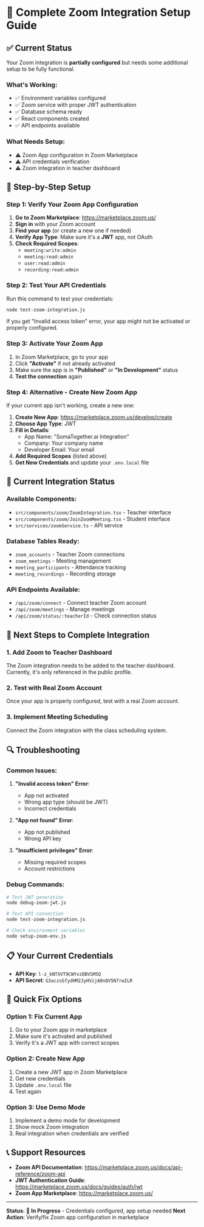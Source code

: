 # 🎥 Complete Zoom Integration Setup Guide

## ✅ **Current Status**

Your Zoom integration is **partially configured** but needs some additional setup to be fully functional.

### **What's Working:**
- ✅ Environment variables configured
- ✅ Zoom service with proper JWT authentication
- ✅ Database schema ready
- ✅ React components created
- ✅ API endpoints available

### **What Needs Setup:**
- ⚠️ Zoom App configuration in Zoom Marketplace
- ⚠️ API credentials verification
- ⚠️ Zoom integration in teacher dashboard

## 🔧 **Step-by-Step Setup**

### **Step 1: Verify Your Zoom App Configuration**

1. **Go to Zoom Marketplace**: https://marketplace.zoom.us/
2. **Sign in** with your Zoom account
3. **Find your app** (or create a new one if needed)
4. **Verify App Type**: Make sure it's a **JWT** app, not OAuth
5. **Check Required Scopes**:
   - `meeting:write:admin`
   - `meeting:read:admin`
   - `user:read:admin`
   - `recording:read:admin`

### **Step 2: Test Your API Credentials**

Run this command to test your credentials:
```bash
node test-zoom-integration.js
```

If you get "Invalid access token" error, your app might not be activated or properly configured.

### **Step 3: Activate Your Zoom App**

1. In Zoom Marketplace, go to your app
2. Click **"Activate"** if not already activated
3. Make sure the app is in **"Published"** or **"In Development"** status
4. **Test the connection** again

### **Step 4: Alternative - Create New Zoom App**

If your current app isn't working, create a new one:

1. **Create New App**: https://marketplace.zoom.us/develop/create
2. **Choose App Type**: JWT
3. **Fill in Details**:
   - App Name: "SomaTogether.ai Integration"
   - Company: Your company name
   - Developer Email: Your email
4. **Add Required Scopes** (listed above)
5. **Get New Credentials** and update your `.env.local` file

## 🎯 **Current Integration Status**

### **Available Components:**
- `src/components/zoom/ZoomIntegration.tsx` - Teacher interface
- `src/components/zoom/JoinZoomMeeting.tsx` - Student interface
- `src/services/zoomService.ts` - API service

### **Database Tables Ready:**
- `zoom_accounts` - Teacher Zoom connections
- `zoom_meetings` - Meeting management
- `meeting_participants` - Attendance tracking
- `meeting_recordings` - Recording storage

### **API Endpoints Available:**
- `/api/zoom/connect` - Connect teacher Zoom account
- `/api/zoom/meetings` - Manage meetings
- `/api/zoom/status/:teacherId` - Check connection status

## 🚀 **Next Steps to Complete Integration**

### **1. Add Zoom to Teacher Dashboard**

The Zoom integration needs to be added to the teacher dashboard. Currently, it's only referenced in the public profile.

### **2. Test with Real Zoom Account**

Once your app is properly configured, test with a real Zoom account.

### **3. Implement Meeting Scheduling**

Connect the Zoom integration with the class scheduling system.

## 🔍 **Troubleshooting**

### **Common Issues:**

1. **"Invalid access token" Error**:
   - App not activated
   - Wrong app type (should be JWT)
   - Incorrect credentials

2. **"App not found" Error**:
   - App not published
   - Wrong API key

3. **"Insufficient privileges" Error**:
   - Missing required scopes
   - Account restrictions

### **Debug Commands:**

```bash
# Test JWT generation
node debug-zoom-jwt.js

# Test API connection
node test-zoom-integration.js

# Check environment variables
node setup-zoom-env.js
```

## 📋 **Your Current Credentials**

- **API Key**: `l-z_kNTXVT9CWYvzDBVSM5Q`
- **API Secret**: `G3aczsGfydHM2JyHVijA0nQV5N7rwILR`

## 🎯 **Quick Fix Options**

### **Option 1: Fix Current App**
1. Go to your Zoom app in marketplace
2. Make sure it's activated and published
3. Verify it's a JWT app with correct scopes

### **Option 2: Create New App**
1. Create a new JWT app in Zoom Marketplace
2. Get new credentials
3. Update `.env.local` file
4. Test again

### **Option 3: Use Demo Mode**
1. Implement a demo mode for development
2. Show mock Zoom integration
3. Real integration when credentials are verified

## 📞 **Support Resources**

- **Zoom API Documentation**: https://marketplace.zoom.us/docs/api-reference/zoom-api
- **JWT Authentication Guide**: https://marketplace.zoom.us/docs/guides/auth/jwt
- **Zoom App Marketplace**: https://marketplace.zoom.us/

---

**Status**: 🔄 **In Progress** - Credentials configured, app setup needed
**Next Action**: Verify/fix Zoom app configuration in marketplace

